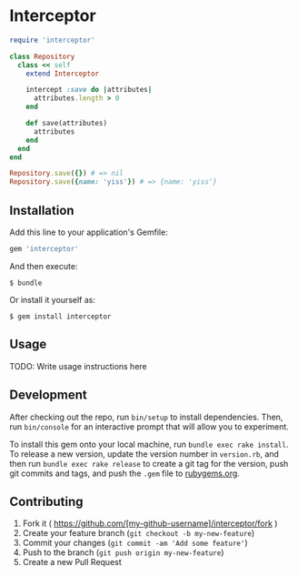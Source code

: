 # Interceptor



```ruby
require 'interceptor'

class Repository
  class << self
    extend Interceptor

    intercept :save do |attributes|
      attributes.length > 0
    end

    def save(attributes)
      attributes
    end
  end
end

Repository.save({}) # => nil
Repository.save({name: 'yiss'}) # => {name: 'yiss'}
```

## Installation

Add this line to your application's Gemfile:

```ruby
gem 'interceptor'
```

And then execute:

    $ bundle

Or install it yourself as:

    $ gem install interceptor

## Usage

TODO: Write usage instructions here

## Development

After checking out the repo, run `bin/setup` to install dependencies. Then, run `bin/console` for an interactive prompt that will allow you to experiment.

To install this gem onto your local machine, run `bundle exec rake install`. To release a new version, update the version number in `version.rb`, and then run `bundle exec rake release` to create a git tag for the version, push git commits and tags, and push the `.gem` file to [rubygems.org](https://rubygems.org).

## Contributing

1. Fork it ( https://github.com/[my-github-username]/interceptor/fork )
2. Create your feature branch (`git checkout -b my-new-feature`)
3. Commit your changes (`git commit -am 'Add some feature'`)
4. Push to the branch (`git push origin my-new-feature`)
5. Create a new Pull Request
